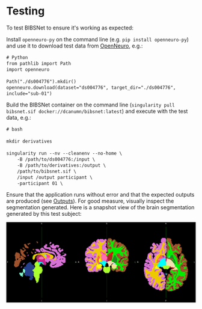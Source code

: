 # Testing
To test BIBSNet to ensure it's working as expected:

Install `openneuro-py` on the command line (e.g. `pip install openneuro-py`) and use it to download test data from [OpenNeuro](https://openneuro.org/), e.g.: 
```
# Python
from pathlib import Path
import openneuro

Path("./ds004776").mkdir()
openneuro.download(dataset="ds004776", target_dir="./ds004776", include="sub-01")
```

Build the BIBSNet container on the command line (`singularity pull bibsnet.sif docker://dcanumn/bibsnet:latest`) and execute with the test data, e.g.:
```
# bash

mkdir derivatives

singularity run --nv --cleanenv --no-home \
	-B /path/to/ds004776:/input \
	-B /path/to/derivatives:/output \
	/path/to/bibsnet.sif \
	/input /output participant \
	-participant 01 \
```

Ensure that the application runs without error and that the expected outputs are produced (see [Outputs](outputs.md)). For good measure, visually inspect the segmentation generated. Here is a snapshot view of the brain segmentation generated by this test subject:

![](openneuro_testdata_aseg.png)

